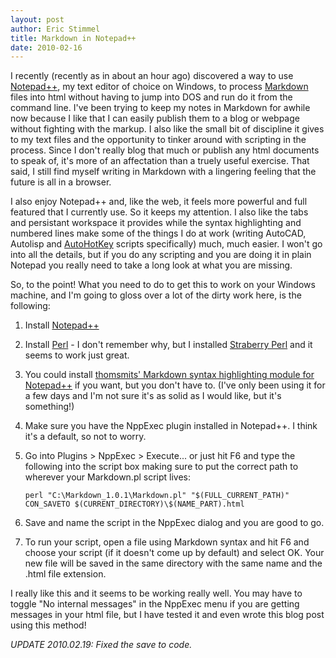 ```yaml
---
layout: post
author: Eric Stimmel
title: Markdown in Notepad++
date: 2010-02-16
--- 
```


I recently (recently as in about an hour ago) discovered a way to use [Notepad++][], my text editor of choice on Windows, to process [Markdown][] files into html without having to jump into DOS and run do it from the command line. I've been trying to keep my notes in Markdown for awhile now because I like that I can easily publish them to a blog or webpage without fighting with the markup. I also like the small bit of discipline it gives to my text files and the opportunity to tinker around with scripting in the process. Since I don't really blog that much or publish any html documents to speak of, it's more of an affectation than a truely useful exercise. That said, I still find myself writing in Markdown with a lingering feeling that the future is all in a browser.

I also enjoy Notepad++ and, like the web, it feels more powerful and full featured that I currently use. So it keeps my attention. I also like the tabs and persistant workspace it provides while the syntax highlighting and numbered lines make some of the things I do at work (writing AutoCAD, Autolisp and [AutoHotKey][] scripts specifically) much, much easier. I won't go into all the details, but if you do any scripting and you are doing it in plain Notepad you really need to take a long look at what you are missing.

So, to the point! What you need to do to get this to work on your Windows machine, and I'm going to gloss over a lot of the dirty work here, is the following:

1.  Install [Notepad++][]
2.  Install [Perl][] - I don't remember why, but I installed [Straberry Perl][] and it seems to work just great.
3.  You could install [thomsmits' Markdown syntax highlighting module for Notepad++][] if you want, but you don't have to. (I've only been using it for a few days and I'm not sure it's as solid as I would like, but it's something!)
4.  Make sure you have the NppExec plugin installed in Notepad++. I think it's a default, so not to worry.
5.  Go into Plugins \> NppExec \> Execute... or just hit F6 and type the following into the script box making sure to put the correct path to wherever your Markdown.pl script lives:

        perl "C:\Markdown_1.0.1\Markdown.pl" "$(FULL_CURRENT_PATH)"
        CON_SAVETO $(CURRENT_DIRECTORY)\$(NAME_PART).html

6.  Save and name the script in the NppExec dialog and you are good to go.
7.  To run your script, open a file using Markdown syntax and hit F6 and choose your script (if it doesn't come up by default) and select OK. Your new file will be saved in the same directory with the same name and the .html file extension.

I really like this and it seems to be working really well. You may have to toggle "No internal messages" in the NppExec menu if you are getting messages in your html file, but I have tested it and even wrote this blog post using this method!

*UPDATE 2010.02.19: Fixed the save to code.*

  [Notepad++]: http://notepad-plus.sourceforge.net/uk/site.htm
  [Markdown]: http://daringfireball.net/projects/markdown/
  [AutoHotKey]: http://www.autohotkey.com/
  [Perl]: http://www.perl.org/
  [Straberry Perl]: http://strawberryperl.com/
  [thomsmits' Markdown syntax highlighting module for Notepad++]: http://github.com/thomsmits/markdown_npp
